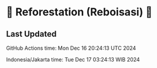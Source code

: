 
# 🌳 Reforestation (Reboisasi) 🌲

## Last Updated

GitHub Actions time: Mon Dec 16 20:24:13 UTC 2024

Indonesia/Jakarta time: Tue Dec 17 03:24:13 WIB 2024
